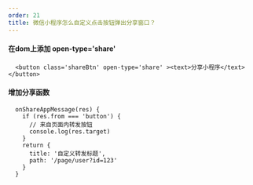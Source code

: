 ```yaml
---
order: 21
title: 微信小程序怎么自定义点击按钮弹出分享窗口？
---
```

#### 在dom上添加  open-type='share'
```
  <button class='shareBtn' open-type='share' ><text>分享小程序</text></button>
```

#### 增加分享函数
```
  onShareAppMessage(res) {
    if (res.from === 'button') {
      // 来自页面内转发按钮
      console.log(res.target)
    }
    return {
      title: '自定义转发标题',
      path: '/page/user?id=123'
    }
  }
```
